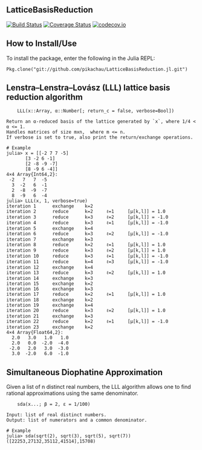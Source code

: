 ## LatticeBasisReduction 
[![Build Status](https://travis-ci.org/alainchau/LatticeBasisReduction.jl.svg?branch=master)](https://travis-ci.org/alainchau/LatticeBasisReduction.jl) [![Coverage Status](https://coveralls.io/repos/alainchau/LatticeBasisReduction.jl/badge.svg?branch=master&service=github)](https://coveralls.io/github/alainchau/LatticeBasisReduction.jl?branch=master) [![codecov.io](http://codecov.io/github/alainchau/LatticeBasisReduction.jl/coverage.svg?branch=master)](http://codecov.io/github/alainchau/LatticeBasisReduction.jl?branch=master)
## How to Install/Use
To install the package, enter the following in the Julia REPL:
```
Pkg.clone("git://github.com/pikachau/LatticeBasisReduction.jl.git")
```

## Lenstra–Lenstra–Lovász (LLL) lattice basis reduction algorithm
```
    LLL(x::Array, α::Number[; return_c = false, verbose=Bool])
    
Return an α-reduced basis of the lattice generated by `x`, where 1/4 < α <= 1.
Handles matrices of size mxn,  where m <= n.
If verbose is set to true, also print the return/exchange operations.

# Example
julia> x = [[-2 7 7 -5]
       [3 -2 6 -1]
       [2 -8 -9 -7]
       [8 -9 6 -4]]
4×4 Array{Int64,2}:
 -2   7   7  -5
  3  -2   6  -1
  2  -8  -9  -7
  8  -9   6  -4
julia> LLL(x, 1, verbose=true)
iteration 1      exchange    k=2
iteration 2      reduce      k=2     ℓ=1     [μ[k,l]] = 1.0
iteration 3      reduce      k=3     ℓ=2     [μ[k,l]] = -1.0
iteration 4      reduce      k=3     ℓ=1     [μ[k,l]] = -1.0
iteration 5      exchange    k=4
iteration 6      reduce      k=3     ℓ=2     [μ[k,l]] = -1.0
iteration 7      exchange    k=3
iteration 8      reduce      k=2     ℓ=1     [μ[k,l]] = 1.0
iteration 9      reduce      k=3     ℓ=2     [μ[k,l]] = 1.0
iteration 10     reduce      k=3     ℓ=1     [μ[k,l]] = -1.0
iteration 11     reduce      k=4     ℓ=3     [μ[k,l]] = -1.0
iteration 12     exchange    k=4
iteration 13     reduce      k=3     ℓ=2     [μ[k,l]] = 1.0
iteration 14     exchange    k=3
iteration 15     exchange    k=2
iteration 16     exchange    k=3
iteration 17     reduce      k=2     ℓ=1     [μ[k,l]] = 1.0
iteration 18     exchange    k=2
iteration 19     exchange    k=4
iteration 20     reduce      k=3     ℓ=2     [μ[k,l]] = 1.0
iteration 21     exchange    k=3
iteration 22     reduce      k=2     ℓ=1     [μ[k,l]] = -1.0
iteration 23     exchange    k=2
4×4 Array{Float64,2}:
  2.0   3.0   1.0   1.0
  2.0   0.0  -2.0  -4.0
 -2.0   2.0   3.0  -3.0
  3.0  -2.0   6.0  -1.0
```

## Simultaneous Diophatine Approximation
Given a list of n distinct real numbers, the LLL algorithm allows one to find rational approximations using the same denominator.
```
    sda(x...; β = 2, ε = 1/100)
    
Input: list of real distinct numbers.
Output: list of numerators and a common denominator.

# Example
julia> sda(sqrt(2), sqrt(3), sqrt(5), sqrt(7))
([22253,27132,35112,41514],15708)
```

